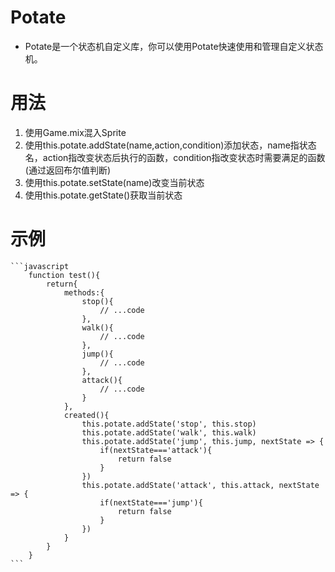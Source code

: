 # Potate

  *   Potate是一个状态机自定义库，你可以使用Potate快速使用和管理自定义状态机。

# 用法

  1.  使用Game.mix混入Sprite
  2.  使用this.potate.addState(name,action,condition)添加状态，name指状态名，action指改变状态后执行的函数，condition指改变状态时需要满足的函数(通过返回布尔值判断)
  3.  使用this.potate.setState(name)改变当前状态
  4.  使用this.potate.getState()获取当前状态

# 示例

    ```javascript
        function test(){
            return{
                methods:{
                    stop(){
                        // ...code
                    },
                    walk(){
                        // ...code
                    },
                    jump(){
                        // ...code
                    },
                    attack(){
                        // ...code
                    }
                },
                created(){
                    this.potate.addState('stop', this.stop)
                    this.potate.addState('walk', this.walk)
                    this.potate.addState('jump', this.jump, nextState => {
                        if(nextState==='attack'){
                            return false
                        }
                    })
                    this.potate.addState('attack', this.attack, nextState => {
                        if(nextState==='jump'){
                            return false
                        }
                    })
                }
            }
        }
    ```